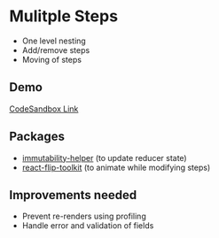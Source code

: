 # Mulitple Steps

- One level nesting
- Add/remove steps
- Moving of steps

## Demo
[CodeSandbox Link](https://codesandbox.io/s/nested-moving-steps-3gvdy)

## Packages

- [immutability-helper](https://github.com/kolodny/immutability-helper) (to update reducer state)
- [react-flip-toolkit](https://github.com/aholachek/react-flip-toolkit) (to animate while modifying steps)

## Improvements needed

- Prevent re-renders using profiling
- Handle error and validation of fields
